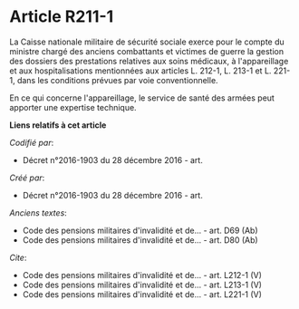 # Article R211-1

La Caisse nationale militaire de sécurité sociale exerce pour le compte du ministre chargé des anciens combattants et
victimes de guerre la gestion des dossiers des prestations relatives aux soins médicaux, à l'appareillage et aux
hospitalisations mentionnées aux articles L. 212-1, L. 213-1 et L. 221-1, dans les conditions prévues par voie
conventionnelle.

En ce qui concerne l'appareillage, le service de santé des armées peut apporter une expertise technique.

**Liens relatifs à cet article**

_Codifié par_:

  - Décret n°2016-1903 du 28 décembre 2016 - art.

_Créé par_:

  - Décret n°2016-1903 du 28 décembre 2016 - art.

_Anciens textes_:

  - Code des pensions militaires d'invalidité et de... - art. D69 (Ab)
  - Code des pensions militaires d'invalidité et de... - art. D80 (Ab)

_Cite_:

  - Code des pensions militaires d'invalidité et de... - art. L212-1 (V)
  - Code des pensions militaires d'invalidité et de... - art. L213-1 (V)
  - Code des pensions militaires d'invalidité et de... - art. L221-1 (V)
